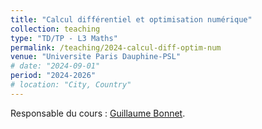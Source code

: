 ```yaml
---
title: "Calcul différentiel et optimisation numérique"
collection: teaching
type: "TD/TP - L3 Maths"
permalink: /teaching/2024-calcul-diff-optim-num
venue: "Universite Paris Dauphine-PSL"
# date: "2024-09-01"
period: "2024-2026"
# location: "City, Country"
---
```


Responsable du cours : <a href="https://www.ceremade.dauphine.fr/~bonnet/">Guillaume Bonnet</a>.  
